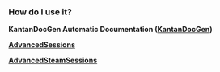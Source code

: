 ### How do I use it? ###

**KantanDocGen Automatic Documentation ([KantanDocGen](http://kantandev.com/free/kantan-doc-gen))** 

**[AdvancedSessions](https://mordentral.bitbucket.io/AdvancedSessions/Advanced)**

**[AdvancedSteamSessions](https://mordentral.bitbucket.io/AdvancedSteamSessions/Advanced)**
